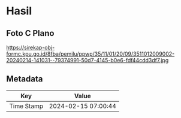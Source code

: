 # Hasil

## Foto C Plano

https://sirekap-obj-formc.kpu.go.id/8fba/pemilu/ppwp/35/11/01/20/09/3511012009002-20240214-141031--79374991-50d7-4145-b0e6-fdf44cdd3df7.jpg


## Metadata

| Key        | Value               |
| ---------- | ------------------- |
| Time Stamp | 2024-02-15 07:00:44 |



